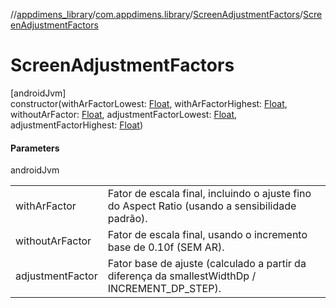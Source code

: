 //[appdimens_library](../../../index.md)/[com.appdimens.library](../index.md)/[ScreenAdjustmentFactors](index.md)/[ScreenAdjustmentFactors](-screen-adjustment-factors.md)

# ScreenAdjustmentFactors

[androidJvm]\
constructor(withArFactorLowest: [Float](https://kotlinlang.org/api/core/kotlin-stdlib/kotlin/-float/index.html), withArFactorHighest: [Float](https://kotlinlang.org/api/core/kotlin-stdlib/kotlin/-float/index.html), withoutArFactor: [Float](https://kotlinlang.org/api/core/kotlin-stdlib/kotlin/-float/index.html), adjustmentFactorLowest: [Float](https://kotlinlang.org/api/core/kotlin-stdlib/kotlin/-float/index.html), adjustmentFactorHighest: [Float](https://kotlinlang.org/api/core/kotlin-stdlib/kotlin/-float/index.html))

#### Parameters

androidJvm

| | |
|---|---|
| withArFactor | Fator de escala final, incluindo o ajuste fino do Aspect Ratio (usando a sensibilidade padrão). |
| withoutArFactor | Fator de escala final, usando o incremento base de 0.10f (SEM AR). |
| adjustmentFactor | Fator base de ajuste (calculado a partir da diferença da smallestWidthDp / INCREMENT_DP_STEP). |